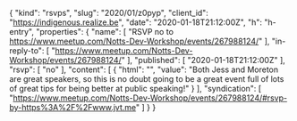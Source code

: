 {
  "kind": "rsvps",
  "slug": "2020/01/z0pyp",
  "client_id": "https://indigenous.realize.be",
  "date": "2020-01-18T21:12:00Z",
  "h": "h-entry",
  "properties": {
    "name": [
      "RSVP no to https://www.meetup.com/Notts-Dev-Workshop/events/267988124/"
    ],
    "in-reply-to": [
      "https://www.meetup.com/Notts-Dev-Workshop/events/267988124/"
    ],
    "published": [
      "2020-01-18T21:12:00Z"
    ],
    "rsvp": [
      "no"
    ],
    "content": [
      {
        "html": "",
        "value": "Both Jess and Moreton are great speakers, so this is no doubt going to be a great event full of lots of great tips for being better at public speaking!"
      }
    ],
    "syndication": [
      "https://www.meetup.com/Notts-Dev-Workshop/events/267988124/#rsvp-by-https%3A%2F%2Fwww.jvt.me"
    ]
  }
}
